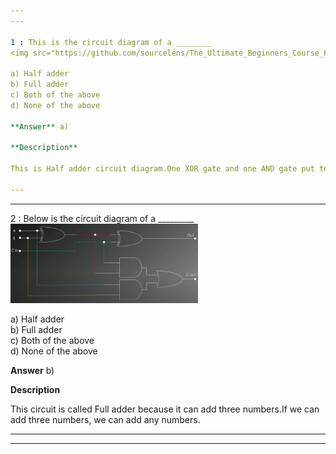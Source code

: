 ```yaml
---
---

1 : This is the circuit diagram of a ________  
<img src="https://github.com/sourcelens/The_Ultimate_Beginners_Course_For_ComputerScience_Or_IT/blob/main/Questions/L_36_HalfAndFullAdder/Images/HalfAdder.jpg" width="300"/>  

a) Half adder  
b) Full adder  
c) Both of the above  
d) None of the above  

**Answer** a) 

**Description**

This is Half adder circuit diagram.One XOR gate and one AND gate put together.This circuit has the property of adding two numbers.Its a one bit adder.

---
```

---


2 : Below is the circuit diagram of a _________  
<img src="https://github.com/sourcelens/The_Ultimate_Beginners_Course_For_ComputerScience_Or_IT/blob/main/Questions/L_36_HalfAndFullAdder/Images/FullAdder.jpg" width="300"/>  

a) Half adder  
b) Full adder  
c) Both of the above  
d) None of the above  

**Answer** b) 

**Description**

This circuit is called Full adder because it can add three numbers.If we can add three numbers, we can add any numbers.

---
---
